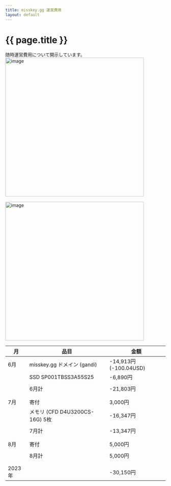 ```yaml
---
title: misskey.gg 運営費用
layout: default
---
```

 
# {{ page.title }}

随時運営費用について開示しています。  
<img width="435" alt="image" src="https://tos.misskey.gg/media/23.06.png">  
<br>
<img width="435" alt="image" src="https://tos.misskey.gg/media/23.07.png">

| 月 |  品目  |  金額  |
| ---- | ---- | ---- |
| 6月 |  misskey.gg ドメイン (gandi)  |  -14,913円 (-100.04USD)  |
||  SSD SP001TBSS3A55S25 |  -6,890円  |
| |  |  |
||  6月計  |  -21,803円  |
| |  |  |
| |  |  |
| 7月 |  寄付  |  3,000円   |
||  メモリ (CFD D4U3200CS-16G) 5枚 |  -16,347円  |
| |  |  |
|  |  7月計  |  -13,347円  |
| |  |  |
| |  |  |
| 8月 |  寄付 |  5,000円   |
| |  |  |
|  | 8月計 |  5,000円  |
| |  |  |
| |  |  |
| 2023年 |  | -30,150円 |
